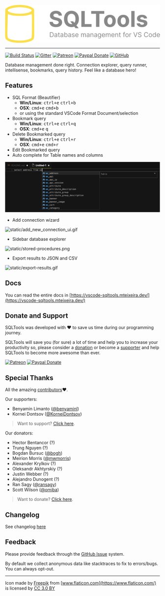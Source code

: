 <p align="center">
<img src="https://raw.githubusercontent.com/mtxr/vscode-sqltools/master/static/header-hero.png" />
</p>

<hr />

[![Build Status](https://github.com/mtxr/vscode-sqltools/workflows/Node%20CI/badge.svg)](https://github.com/mtxr/vscode-sqltools/actions)
[![Gitter](https://img.shields.io/gitter/room/mtxr/vscode-sqltools.svg)](https://gitter.im/vscode-sqltools)
[![Patreon](https://img.shields.io/badge/patreon-support-blue.svg)](https://www.patreon.com/mteixeira)
[![Paypal Donate](https://img.shields.io/badge/paypal-donate-blue.svg)](https://www.paypal.com/cgi-bin/webscr?cmd=_s-xclick&hosted_button_id=RSMB6DGK238V8)
[![GitHub](https://img.shields.io/github/license/mtxr/vscode-sqltools)](https://github.com/mtxr/vscode-sqltools/blob/master/LICENSE.md)

Database management done right. Connection explorer, query runner, intellisense, bookmarks, query history. Feel like a database hero!

## Features

* SQL Format (Beautifier)
  * __Win/Linux__: <kbd>ctrl+e</kbd> <kbd>ctrl+b</kbd>
  * __OSX__: <kbd>cmd+e</kbd> <kbd>cmd+b</kbd>
  * or using the standard VSCode Format Document/selection
* Bookmark query
  * __Win/Linux__: <kbd>ctrl+e</kbd> <kbd>ctrl+q</kbd>
  * __OSX__: <kbd>cmd+e</kbd> <kbd>q</kbd>
* Delete Bookmarked query
  * __Win/Linux__: <kbd>ctrl+e</kbd> <kbd>ctrl+r</kbd>
  * __OSX__: <kbd>cmd+e</kbd> <kbd>cmd+r</kbd>
* Edit Bookmarked query
* Auto complete for Table names and columns

![static/autocomplete.png](https://raw.githubusercontent.com/mtxr/vscode-sqltools/master/static/autocomplete.png)

* Add connection wizard

![static/add_new_connection_ui.gif](https://raw.githubusercontent.com/mtxr/vscode-sqltools/master/static/add_new_connection_ui.gif)

* Sidebar database explorer

![static/stored-procedures.png](https://raw.githubusercontent.com/mtxr/vscode-sqltools/master/static/stored-procedures.png)

* Export results to JSON and CSV

![static/export-results.gif](https://raw.githubusercontent.com/mtxr/vscode-sqltools/master/static/export-results.gif)

## Docs

You can read the entire docs in [https://vscode-sqltools.mteixeira.dev/](https://vscode-sqltools.mteixeira.dev/)


## Donate and Support

SQLTools was developed with ♥ to save us time during our programming journey.

SQLTools will save you (for sure) a lot of time and help you to increase your productivity so, please consider a [donation](https://www.paypal.com/cgi-bin/webscr?cmd=_s-xclick&hosted_button_id=RSMB6DGK238V8) or become a [supporter](https://www.patreon.com/mteixeira) and help SQLTools to become more awesome than ever.


[![Patreon](https://img.shields.io/badge/patreon-support-blue.svg?style=for-the-badge&logo=patreon)](https://www.patreon.com/mteixeira)
[![Paypal Donate](https://img.shields.io/badge/paypal-donate-blue.svg?style=for-the-badge&logo=paypal)](https://www.paypal.com/cgi-bin/webscr?cmd=_s-xclick&hosted_button_id=RSMB6DGK238V8)

## Special Thanks

All the amazing [contributors](https://github.com/mtxr/vscode-sqltools/graphs/contributors)❤️.

Our supporters:

- Benyamin Limanto ([@benyaminl](https://github.com/benyaminl))
- Kornei Dontsov ([@KorneiDontsov](https://github.com/KorneiDontsov))

> Want to support? [Click here](https://www.patreon.com/mteixeira).


Our donators:

- Hector Bentancor (?)
- Trung Nguyen (?)
- Bogdan Bursuc ([@bogh](https://github.com/bogh))
- Meirion Morris ([@mwmorris](https://github.com/mwmorris))
- Alexander Krylkov (?)
- Oleksandr Akhtyrskiy (?)
- Justin Webber (?)
- Alejandro Dunogent (?)
- Ran Sagy ([@ransagy](https://github.com/ransagy))
- Scott Wilson ([@omiba](https://github.com/omiba))

> Want to donate? [Click here](https://www.paypal.com/cgi-bin/webscr?cmd=_s-xclick&hosted_button_id=RSMB6DGK238V8).

## Changelog

See changelog [here](CHANGELOG.md)

## Feedback

Please provide feedback through the [GitHub Issue](https://github.com/mtxr/vscode-sqltools/issues) system.

By default we collect anonymous data like stacktraces to fix to errors/bugs. You can always opt-out.

<hr />

Icon made by [Freepik](https://www.freepik.com/) from [www.flaticon.com](https://www.flaticon.com/) is licensed by [CC 3.0 BY](http://creativecommons.org/licenses/by/3.0/)
